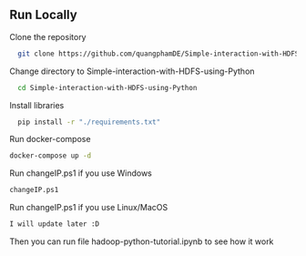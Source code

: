 
## Run Locally

Clone the repository

```bash
  git clone https://github.com/quangphamDE/Simple-interaction-with-HDFS-using-Python.git
```

Change directory to Simple-interaction-with-HDFS-using-Python
```bash
  cd Simple-interaction-with-HDFS-using-Python
```
Install libraries

```bash
  pip install -r "./requirements.txt"
```


Run docker-compose
```bash
docker-compose up -d
```

Run changeIP.ps1 if you use Windows
``` bash
changeIP.ps1
```

Run changeIP.ps1 if you use Linux/MacOS
```bash
I will update later :D
```

Then you can run file hadoop-python-tutorial.ipynb to see how it work

